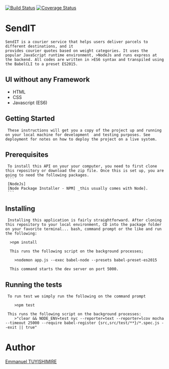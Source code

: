 [![Build Status](https://travis-ci.com/DeveloperNuel/SendIT.svg?branch=develop)](https://travis-ci.com/DeveloperNuel/SendIT)
[![Coverage Status](https://coveralls.io/repos/github/DeveloperNuel/SendIT/badge.svg?branch=develop)](https://coveralls.io/github/DeveloperNuel/SendIT?branch=develop)

# SendIT
    SendIT is a courier service that helps users deliver parcels to different destinations, and it 
    provides courier quotes based on weight categories. It uses the popular JavaScript runtime environment, >NodeJs and runs express at the backend. All codes are written in >ES6 syntax and transpiled using the BabelCLI to a preset ES2015.
## UI without any Framework
  - HTML
  - CSS
  - Javascript (ES6)
## Getting Started

     These instructions will get you a copy of the project up and running on your local machine for development  and testing purposes. See deployment for notes on how to deploy the project on a live system.

## Prerequisites
     To install this API on your your computer, you need to first clone this repository or download the zip file. Once this is set up, you are going to need the following packages.
     ```
     [NodeJs]
     [Node Package Installer - NPM] _this usually comes with Node].
     ```
## Installing

     Installing this application is fairly straightforward. After cloning this repository to your local environment, CD into the package folder on your favorite terminal... bash, command prompt or the like and run the following:

      >npm install

      This runs the following script on the background processes;

        >nodemon app.js --exec babel-node --presets babel-preset-es2015

      This command starts the dev server on port 5000.
## Running the tests

     To run test we simply run the following on the command prompt

        >npm test

     This runs the following script on the background processes:
        >"clear && NODE_ENV=test nyc --reporter=text --reporter=lcov mocha --timeout 25000 --require babel-register {src,src/test/**}/*.spec.js --exit || true"


# Author
  [Emmanuel TUYISHIMIRE](https://twitter.com/DeveloperNuel)
